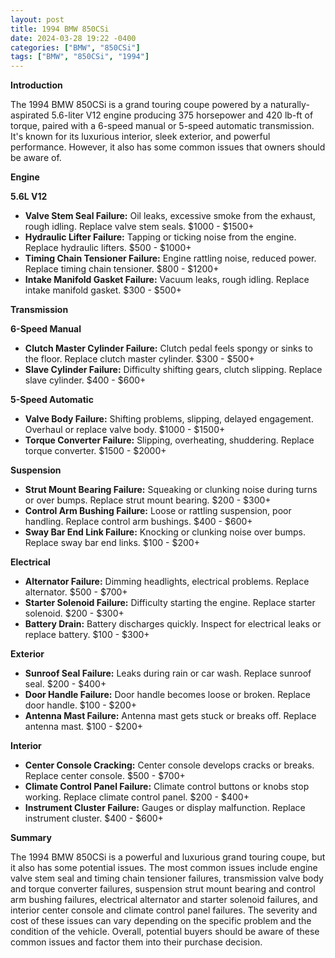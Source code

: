 ```yaml
---
layout: post
title: 1994 BMW 850CSi
date: 2024-03-28 19:22 -0400
categories: ["BMW", "850CSi"]
tags: ["BMW", "850CSi", "1994"]
---
```

**Introduction**

The 1994 BMW 850CSi is a grand touring coupe powered by a naturally-aspirated 5.6-liter V12 engine producing 375 horsepower and 420 lb-ft of torque, paired with a 6-speed manual or 5-speed automatic transmission. It's known for its luxurious interior, sleek exterior, and powerful performance. However, it also has some common issues that owners should be aware of.

**Engine**

**5.6L V12**

* **Valve Stem Seal Failure:** Oil leaks, excessive smoke from the exhaust, rough idling. Replace valve stem seals. $1000 - $1500+
* **Hydraulic Lifter Failure:** Tapping or ticking noise from the engine. Replace hydraulic lifters. $500 - $1000+
* **Timing Chain Tensioner Failure:** Engine rattling noise, reduced power. Replace timing chain tensioner. $800 - $1200+
* **Intake Manifold Gasket Failure:** Vacuum leaks, rough idling. Replace intake manifold gasket. $300 - $500+

**Transmission**

**6-Speed Manual**

* **Clutch Master Cylinder Failure:** Clutch pedal feels spongy or sinks to the floor. Replace clutch master cylinder. $300 - $500+
* **Slave Cylinder Failure:** Difficulty shifting gears, clutch slipping. Replace slave cylinder. $400 - $600+

**5-Speed Automatic**

* **Valve Body Failure:** Shifting problems, slipping, delayed engagement. Overhaul or replace valve body. $1000 - $1500+
* **Torque Converter Failure:** Slipping, overheating, shuddering. Replace torque converter. $1500 - $2000+

**Suspension**

* **Strut Mount Bearing Failure:** Squeaking or clunking noise during turns or over bumps. Replace strut mount bearing. $200 - $300+
* **Control Arm Bushing Failure:** Loose or rattling suspension, poor handling. Replace control arm bushings. $400 - $600+
* **Sway Bar End Link Failure:** Knocking or clunking noise over bumps. Replace sway bar end links. $100 - $200+

**Electrical**

* **Alternator Failure:** Dimming headlights, electrical problems. Replace alternator. $500 - $700+
* **Starter Solenoid Failure:** Difficulty starting the engine. Replace starter solenoid. $200 - $300+
* **Battery Drain:** Battery discharges quickly. Inspect for electrical leaks or replace battery. $100 - $300+

**Exterior**

* **Sunroof Seal Failure:** Leaks during rain or car wash. Replace sunroof seal. $200 - $400+
* **Door Handle Failure:** Door handle becomes loose or broken. Replace door handle. $100 - $200+
* **Antenna Mast Failure:** Antenna mast gets stuck or breaks off. Replace antenna mast. $100 - $200+

**Interior**

* **Center Console Cracking:** Center console develops cracks or breaks. Replace center console. $500 - $700+
* **Climate Control Panel Failure:** Climate control buttons or knobs stop working. Replace climate control panel. $200 - $400+
* **Instrument Cluster Failure:** Gauges or display malfunction. Replace instrument cluster. $400 - $600+

**Summary**

The 1994 BMW 850CSi is a powerful and luxurious grand touring coupe, but it also has some potential issues. The most common issues include engine valve stem seal and timing chain tensioner failures, transmission valve body and torque converter failures, suspension strut mount bearing and control arm bushing failures, electrical alternator and starter solenoid failures, and interior center console and climate control panel failures. The severity and cost of these issues can vary depending on the specific problem and the condition of the vehicle. Overall, potential buyers should be aware of these common issues and factor them into their purchase decision.
